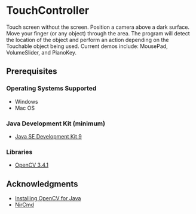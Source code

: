 # TouchController
Touch screen without the screen. Position a camera above a dark surface. Move your finger (or any object) through the area. The program will detect the location of the object and perform an action depending on the Touchable object being used.
Current demos include: MousePad, VolumeSlider, and PianoKey.

## Prerequisites
### Operating Systems Supported
* Windows
* Mac OS
### Java Development Kit (minimum)
* [Java SE Development Kit 9](http://www.oracle.com/technetwork/java/javase/downloads/jdk9-downloads-3848520.html)
### Libraries
* [OpenCV 3.4.1](https://opencv.org/releases.html)

## Acknowledgments
* [Installing OpenCV for Java](https://github.com/opencv-java/opencv-java-tutorials/blob/master/docs/source/01-installing-opencv-for-java.rst)
* [NirCmd](http://www.nirsoft.net/utils/nircmd.html)
